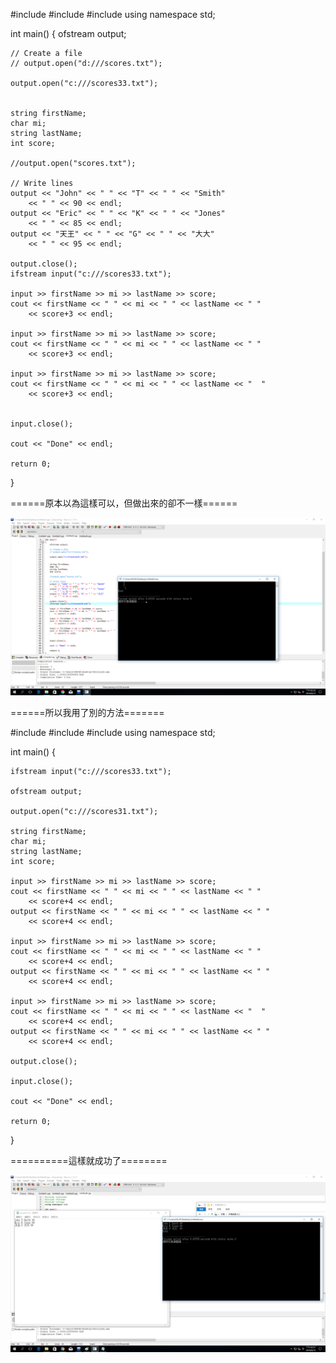 #include <iostream>
#include <fstream>
#include <string>
using namespace std;

int main()
{
    ofstream output;

    // Create a file
    // output.open("d:///scores.txt");
 
    output.open("c:///scores33.txt");
 
 
    string firstName;
    char mi;
    string lastName;
    int score;
 
    //output.open("scores.txt");

    // Write lines
    output << "John" << " " << "T" << " " << "Smith" 
        << " " << 90 << endl;
    output << "Eric" << " " << "K" << " " << "Jones" 
        << " " << 85 << endl;
    output << "天王" << " " << "G" << " " << "大大" 
        << " " << 95 << endl;
    
    output.close();
    ifstream input("c:///scores33.txt");
  
    input >> firstName >> mi >> lastName >> score;
    cout << firstName << " " << mi << " " << lastName << " "
        << score+3 << endl;

    input >> firstName >> mi >> lastName >> score;
    cout << firstName << " " << mi << " " << lastName << " "
        << score+3 << endl;
    
    input >> firstName >> mi >> lastName >> score;
    cout << firstName << " " << mi << " " << lastName << "  "
        << score+3 << endl; 
    
  
    input.close();

    cout << "Done" << endl;

    return 0;
}

======原本以為這樣可以，但做出來的卻不一樣======

![result](001.png)

======所以我用了別的方法=======

#include <iostream>
#include <fstream>
#include <string>
using namespace std;

int main()
{
   
    ifstream input("c:///scores33.txt");
    
    ofstream output;
 
    output.open("c:///scores31.txt");
    
    string firstName;
    char mi;
    string lastName;
    int score;
  
    input >> firstName >> mi >> lastName >> score;
    cout << firstName << " " << mi << " " << lastName << " "
        << score+4 << endl;
    output << firstName << " " << mi << " " << lastName << " "
        << score+4 << endl;

    input >> firstName >> mi >> lastName >> score;
    cout << firstName << " " << mi << " " << lastName << " "
        << score+4 << endl;
    output << firstName << " " << mi << " " << lastName << " "
        << score+4 << endl;
    
    input >> firstName >> mi >> lastName >> score;
    cout << firstName << " " << mi << " " << lastName << "  "
        << score+4 << endl; 
    output << firstName << " " << mi << " " << lastName << " "
        << score+4 << endl;
    
    output.close();
  
    input.close();

    cout << "Done" << endl;

    return 0;
}

==========這樣就成功了========

![result](002.png)
